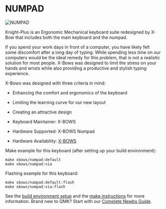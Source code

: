 # NUMPAD
![NUMPAD](https://cdn.shopifycdn.net/s/files/1/0014/7623/1237/products/BestSeller_8_1024x1024@2x.png?v=1616165816)

Knight-Plus is an Ergonomic Mechanical keyboard suite redesigned by X-Bow that includes both the main keyboard and the numpad.

If you spend your work days in front of a computer, you have likely felt some discomfort after a long day of typing. While spending less time on our computers would be the ideal remedy for this problem, that is not a realistic solution for most people. X-Bows was designed to limit the stress on your hands and wrists while also providing a productive and stylish typing experience.


X-Bows was designed with three criteria in mind:
* Enhancing the comfort and ergonomics of the keyboard
* Limiting the learning curve for our new layout
* Creating an attractive design


* Keyboard Maintainer: X-BOWS
* Hardware Supported: X-BOWS Numpad
* Hardware Availability: [X-BOWS](https://x-bows.com/)

Make example for this keyboard (after setting up your build environment):

    make xbows/numpad:default
    make xbows/numpad:via

Flashing example for this keyboard:

    make xbows/numpad:default:flash
    make xbows/numpad:via:flash

See the [build environment setup](https://docs.qmk.fm/#/getting_started_build_tools) and the [make instructions](https://docs.qmk.fm/#/getting_started_make_guide) for more information. Brand new to QMK? Start with our [Complete Newbs Guide](https://docs.qmk.fm/#/newbs).
